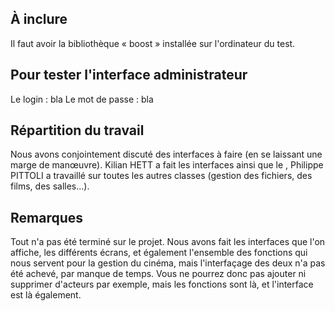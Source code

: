 ## À inclure
Il faut avoir la bibliothèque « boost » installée sur l'ordinateur du test.

## Pour tester l'interface administrateur
Le login : bla
Le mot de passe : bla

## Répartition du travail
Nous avons conjointement discuté des interfaces à faire (en se laissant une marge de manœuvre).
Kilian HETT a fait les interfaces ainsi que le , Philippe PITTOLI a travaillé sur toutes les autres classes (gestion des fichiers, des films, des salles…).

## Remarques
Tout n'a pas été terminé sur le projet. 
Nous avons fait les interfaces que l'on affiche, les différents écrans, et également l'ensemble des fonctions qui nous servent pour la gestion du cinéma, mais l'interfaçage des deux n'a pas été achevé, par manque de temps.
Vous ne pourrez donc pas ajouter ni supprimer d'acteurs par exemple, mais les fonctions sont là, et l'interface est là également.
